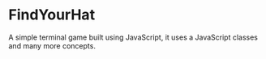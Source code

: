 # FindYourHat
A simple terminal game built using JavaScript, it uses a JavaScript classes and many more concepts.
